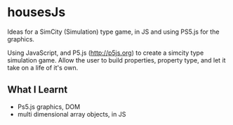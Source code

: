 # housesJs
Ideas for a SimCity (Simulation) type game, in JS and using PS5.js for the graphics.

Using JavaScript, and P5.js (http://p5js.org) to create a simcity type simulation game.
Allow the user to build properties, property type, and let it take on a life of it's own.

## What I Learnt
* Ps5.js graphics, DOM
* multi dimensional array objects, in JS

